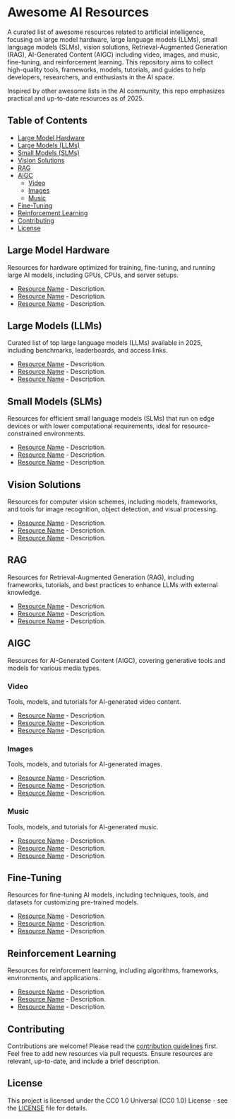 
# Awesome AI Resources

A curated list of awesome resources related to artificial intelligence, focusing on large model hardware, large language models (LLMs), small language models (SLMs), vision solutions, Retrieval-Augmented Generation (RAG), AI-Generated Content (AIGC) including video, images, and music, fine-tuning, and reinforcement learning. This repository aims to collect high-quality tools, frameworks, models, tutorials, and guides to help developers, researchers, and enthusiasts in the AI space.

Inspired by other awesome lists in the AI community, this repo emphasizes practical and up-to-date resources as of 2025.

## Table of Contents

- [Large Model Hardware](#large-model-hardware)
- [Large Models (LLMs)](#large-models-llms)
- [Small Models (SLMs)](#small-models-slms)
- [Vision Solutions](#vision-solutions)
- [RAG](#rag)
- [AIGC](#aigc)
  - [Video](#video)
  - [Images](#images)
  - [Music](#music)
- [Fine-Tuning](#fine-tuning)
- [Reinforcement Learning](#reinforcement-learning)
- [Contributing](#contributing)
- [License](#license)

## Large Model Hardware

Resources for hardware optimized for training, fine-tuning, and running large AI models, including GPUs, CPUs, and server setups.

- [Resource Name](link) - Description.
- [Resource Name](link) - Description.
- [Resource Name](link) - Description.

## Large Models (LLMs)

Curated list of top large language models (LLMs) available in 2025, including benchmarks, leaderboards, and access links.

- [Resource Name](link) - Description.
- [Resource Name](link) - Description.
- [Resource Name](link) - Description.

## Small Models (SLMs)

Resources for efficient small language models (SLMs) that run on edge devices or with lower computational requirements, ideal for resource-constrained environments.

- [Resource Name](link) - Description.
- [Resource Name](link) - Description.
- [Resource Name](link) - Description.

## Vision Solutions

Resources for computer vision schemes, including models, frameworks, and tools for image recognition, object detection, and visual processing.

- [Resource Name](link) - Description.
- [Resource Name](link) - Description.
- [Resource Name](link) - Description.

## RAG

Resources for Retrieval-Augmented Generation (RAG), including frameworks, tutorials, and best practices to enhance LLMs with external knowledge.

- [Resource Name](link) - Description.
- [Resource Name](link) - Description.
- [Resource Name](link) - Description.

## AIGC

Resources for AI-Generated Content (AIGC), covering generative tools and models for various media types.

### Video

Tools, models, and tutorials for AI-generated video content.

- [Resource Name](link) - Description.
- [Resource Name](link) - Description.
- [Resource Name](link) - Description.

### Images

Tools, models, and tutorials for AI-generated images.

- [Resource Name](link) - Description.
- [Resource Name](link) - Description.
- [Resource Name](link) - Description.

### Music

Tools, models, and tutorials for AI-generated music.

- [Resource Name](link) - Description.
- [Resource Name](link) - Description.
- [Resource Name](link) - Description.

## Fine-Tuning

Resources for fine-tuning AI models, including techniques, tools, and datasets for customizing pre-trained models.

- [Resource Name](link) - Description.
- [Resource Name](link) - Description.
- [Resource Name](link) - Description.

## Reinforcement Learning

Resources for reinforcement learning, including algorithms, frameworks, environments, and applications.

- [Resource Name](link) - Description.
- [Resource Name](link) - Description.
- [Resource Name](link) - Description.

## Contributing

Contributions are welcome! Please read the [contribution guidelines](CONTRIBUTING.md) first. Feel free to add new resources via pull requests. Ensure resources are relevant, up-to-date, and include a brief description.

## License

This project is licensed under the CC0 1.0 Universal (CC0 1.0) License - see the [LICENSE](LICENSE) file for details.
